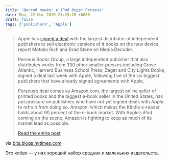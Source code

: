 ```yaml
---
title: 'Шестой пошёл: в iPad будет Perseus'
date: Mon, 22 Mar 2010 21:25:20 +0000
draft: false
tags: ['publishers', 'Apple']
---
```


> Apple has [signed a deal](http://mediadecoder.blogs.nytimes.com/2010/03/22/perseus-signs-an-ebooks-deal-for-the-ipad/) with the largest distributor of independent publishers to sell electronic versions of it books on the new device, report Motoko Rich and Brad Stone on Media Decoder.
> 
> Perseus Books Group, a large independent publisher that also distributes works from 330 other smaller presses including Grove Atlantic, Harvard Business School Press, Zagat and City Lights Books, signed a deal last week with Apple, following five of the six biggest publishers that have already signed agreements with Apple.
> 
> Perseus’s deal comes as Amazon.com, the largest online seller of printed books and the biggest e-book seller in the United States, has put pressure on publishers who have not yet signed deals with Apple to refrain from doing so. Amazon, which makes the Kindle e-reader, holds about 90 percent of the e-book market. With Apple’s iPad coming on the scene, Amazon is fighting to keep as much of its market lead as possible.
> 
> [Read the entire post](http://mediadecoder.blogs.nytimes.com/2010/03/22/perseus-signs-an-ebooks-deal-for-the-ipad/).

via [bits.blogs.nytimes.com](http://bits.blogs.nytimes.com/2010/03/22/perseus-signs-an-ebooks-deal-for-the-ipad/?src=twt&twt=nytimesbits)

Это клёво — у них хороший набор средних и маленьких издательств.